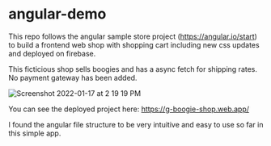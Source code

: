 # angular-demo

This repo follows the angular sample store project (https://angular.io/start) to build a frontend web shop with shopping cart including new css updates and deployed on firebase.

This ficticious shop sells boogies and has a async fetch for shipping rates.  No payment gateway has been added. 

![Screenshot 2022-01-17 at 2 19 19 PM](https://user-images.githubusercontent.com/81912588/149719824-8ffad8bd-39f0-4cf9-a269-f43be40f126d.png)

You can see the deployed project here: https://g-boogie-shop.web.app/ 

I found the angular file structure to be very intuitive and easy to use so far in this simple app. 
